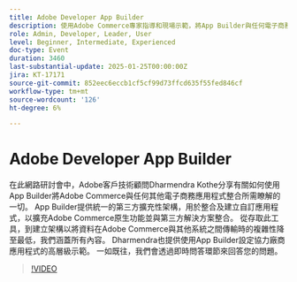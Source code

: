 ```yaml
---
title: Adobe Developer App Builder
description: 使用Adobe Commerce專家指導和現場示範，將App Builder與任何電子商務應用程式整合
role: Admin, Developer, Leader, User
level: Beginner, Intermediate, Experienced
doc-type: Event
duration: 3460
last-substantial-update: 2025-01-25T00:00:00Z
jira: KT-17171
source-git-commit: 852eec6eccb1cf5cf99d73ffcd635f55fed846cf
workflow-type: tm+mt
source-wordcount: '126'
ht-degree: 6%

---
```



# Adobe Developer App Builder

在此網路研討會中，Adobe客戶技術顧問Dharmendra Kothe分享有關如何使用App Builder將Adobe Commerce與任何其他電子商務應用程式整合所需瞭解的一切。 App Builder提供統一的第三方擴充性架構，用於整合及建立自訂應用程式，以擴充Adobe Commerce原生功能並與第三方解決方案整合。 從存取此工具，到建立架構以將資料在Adobe Commerce與其他系統之間傳輸時的複雜性降至最低，我們涵蓋所有內容。 Dharmendra也提供使用App Builder設定協力廠商應用程式的高層級示範。 一如既往，我們會透過即時問答環節來回答您的問題。

>[!VIDEO](https://video.tv.adobe.com/v/3443027/?learn=on&enablevpops)
